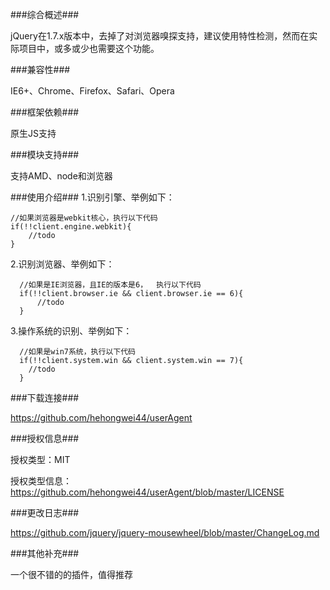 ###综合概述###

jQuery在1.7.x版本中，去掉了对浏览器嗅探支持，建议使用特性检测，然而在实际项目中，或多或少也需要这个功能。

###兼容性###

IE6+、Chrome、Firefox、Safari、Opera

###框架依赖###

原生JS支持

###模块支持###

支持AMD、node和浏览器

###使用介绍###
1.识别引擎、举例如下：
    
    //如果浏览器是webkit核心，执行以下代码
    if(!!client.engine.webkit){
        //todo
    }
   
2.识别浏览器、举例如下：
        
      //如果是IE浏览器，且IE的版本是6，  执行以下代码
      if(!!client.browser.ie && client.browser.ie == 6){
          //todo
      }  
      
3.操作系统的识别、举例如下：
      
      //如果是win7系统，执行以下代码
      if(!!client.system.win && client.system.win == 7){
        //todo
      }
    
###下载连接###

https://github.com/hehongwei44/userAgent

###授权信息###

授权类型：MIT

授权类型信息：https://github.com/hehongwei44/userAgent/blob/master/LICENSE

###更改日志###

https://github.com/jquery/jquery-mousewheel/blob/master/ChangeLog.md

###其他补充###

一个很不错的的插件，值得推荐



